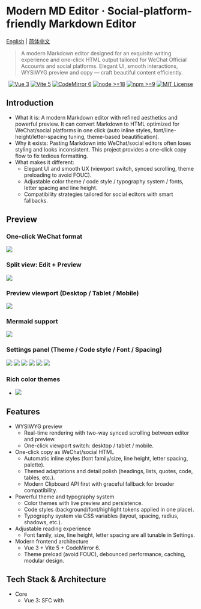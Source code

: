 # Modern MD Editor · Social-platform-friendly Markdown Editor

[English](./README.en.md) | [简体中文](./README.md)

> A modern Markdown editor designed for an exquisite writing experience and one-click HTML output tailored for WeChat Official Accounts and social platforms. Elegant UI, smooth interactions, WYSIWYG preview and copy — craft beautiful content efficiently.

<p align="center">
  <a href="https://vuejs.org/"><img src="https://img.shields.io/badge/Vue-3.x-42b883.svg" alt="Vue 3" /></a>
  <a href="https://vitejs.dev/"><img src="https://img.shields.io/badge/Vite-5.x-646CFF.svg" alt="Vite 5" /></a>
  <a href="https://codemirror.net/6/"><img src="https://img.shields.io/badge/CodeMirror-6.x-0b87da.svg" alt="CodeMirror 6" /></a>
  <a href="https://nodejs.org/"><img src="https://img.shields.io/badge/node-%3E%3D18-339933?logo=node.js&logoColor=white" alt="node >=18" /></a>
  <a href="https://www.npmjs.com/"><img src="https://img.shields.io/badge/npm-%3E%3D9-CB3837?logo=npm&logoColor=white" alt="npm >=9" /></a>
  <a href="./LICENSE"><img src="https://img.shields.io/badge/License-MIT-green.svg" alt="MIT License" /></a>
</p>

## Introduction

- What it is: A modern Markdown editor with refined aesthetics and powerful preview. It can convert Markdown to HTML optimized for WeChat/social platforms in one click (auto inline styles, font/line-height/letter-spacing tuning, theme-based beautification).
- Why it exists: Pasting Markdown into WeChat/social editors often loses styling and looks inconsistent. This project provides a one-click copy flow to fix tedious formatting.
- What makes it different:
  - Elegant UI and smooth UX (viewport switch, synced scrolling, theme preloading to avoid FOUC).
  - Adjustable color theme / code style / typography system / fonts, letter spacing and line height.
  - Compatibility strategies tailored for social editors with smart fallbacks.

## Preview

### One-click WeChat format

![](https://xiaobox-public-images.oss-cn-beijing.aliyuncs.com/images20250810145119169.png)

### Split view: Edit + Preview

![](https://xiaobox-public-images.oss-cn-beijing.aliyuncs.com/images20250810144536506.png)

### Preview viewport (Desktop / Tablet / Mobile)

![](https://xiaobox-public-images.oss-cn-beijing.aliyuncs.com/images20250810144616512.png)

### Mermaid support

![](https://xiaobox-public-images.oss-cn-beijing.aliyuncs.com/images20250814231133156.png)

### Settings panel (Theme / Code style / Font / Spacing)

![](https://xiaobox-public-images.oss-cn-beijing.aliyuncs.com/images20250810144902477.png)
![](https://xiaobox-public-images.oss-cn-beijing.aliyuncs.com/images20250810144832875.png)
![](https://xiaobox-public-images.oss-cn-beijing.aliyuncs.com/images20250810144933681.png)
![](https://xiaobox-public-images.oss-cn-beijing.aliyuncs.com/images20250810144947233.png)
![](https://xiaobox-public-images.oss-cn-beijing.aliyuncs.com/images20250810145007195.png)
![](https://xiaobox-public-images.oss-cn-beijing.aliyuncs.com/images20250810145031310.png)

### Rich color themes
- ![](https://xiaobox-public-images.oss-cn-beijing.aliyuncs.com/images20250810144355636.png)

## Features

- WYSIWYG preview
  - Real-time rendering with two-way synced scrolling between editor and preview.
  - One-click viewport switch: desktop / tablet / mobile.
- One-click copy as WeChat/social HTML
  - Automatic inline styles (font family/size, line height, letter spacing, palette).
  - Themed adaptations and detail polish (headings, lists, quotes, code, tables, etc.).
  - Modern Clipboard API first with graceful fallback for broader compatibility.
- Powerful theme and typography system
  - Color themes with live preview and persistence.
  - Code styles (background/font/highlight tokens applied in one place).
  - Typography system via CSS variables (layout, spacing, radius, shadows, etc.).
- Adjustable reading experience
  - Font family, size, line height, letter spacing are all tunable in Settings.
- Modern frontend architecture
  - Vue 3 + Vite 5 + CodeMirror 6.
  - Theme preload (avoid FOUC), debounced performance, caching, modular design.

## Tech Stack & Architecture

- Core
  - Vue 3: SFC with <script setup> and Composition API for clear UI and state.
  - Vite 5: Fast dev server and build with official @vitejs/plugin-vue.
- Editor
  - CodeMirror 6 + vue-codemirror: high-performance editing, shortcuts and scroll sync. Encapsulated in `src/composables/editor/`.
- Markdown rendering pipeline
  - `src/core/markdown/parser/*`: parsing coordinator and strategies; `PreviewPane.vue` calls `parseMarkdown` to generate preview and social HTML.
  - `src/core/markdown/post-processors/social-styler.js` and `adapters/*`: inject inline styles and theme adaptations tailored for WeChat/social.
- Copy pipeline
  - `src/core/editor/copy-formats.js`: generate social/Markdown copy formats.
  - `src/core/editor/clipboard.js`: Clipboard API with fallback; simulate social containers and handle fonts/line height/letter spacing details.
- Theme system
  - `src/core/theme/manager.js`: central CSS variable management; `theme-loader.js` pre-injects on first paint; `styles/themes/*` and `core/theme/presets/*` provide presets.
- Style baseline
  - `github-markdown-css` for consistent preview typography combined with custom CSS variables and themes.
- Tests
  - Vitest + @vue/test-utils + jsdom; scripts: `test`, `test:ui`, `test:coverage`.
- Directory layout
  - `components/` (UI) · `composables/` (reusable logic) · `core/` (editor/parser/theme/copy) · `config/` (constants & toolbar) · `styles/` (global & component CSS).

## Requirements

- Node.js: >= 18 (recommend 18/20 LTS)
- Package manager: npm / pnpm / yarn
- Browser: modern Chrome/Edge/Safari/Firefox

## Install & Run Locally

```bash
# Clone
git clone https://github.com/xiaobox/mdeditor.git
cd modern-md-editor

# Install deps (pick one)
npm install
# or
yarn
# or
pnpm install

# Dev server
npm run dev

# Production build
npm run build

# Preview built assets locally
npm run preview

# Tests (optional)
npm run test
npm run test:ui
npm run test:coverage
```

## Docker: One-liner Deploy

You can use our public image on Docker Hub (AMD64/ARM64):

- Option A: Docker (simplest)

```bash
# Pull and run (exposes to localhost:8080)
docker run -d --name mdeditor -p 8080:80 helongisno1/mdeditor:latest

# Open
open http://localhost:8080
```

- Option B: Docker Compose

```yaml
version: "3.9"
services:
  mdeditor:
    image: helongisno1/mdeditor:latest
    ports:
      - "8080:80"
    restart: unless-stopped
```

```bash
docker compose up -d
open http://localhost:8080
```

Tip (macOS + OrbStack): containers get a local domain like <container>.orb.local. If you didn't specify --name on first run, Docker assigns a random name (e.g., elegant_feynman), and you may see elegant_feynman.orb.local in the browser. This is a local dev domain only. For production, use your own domain behind a reverse proxy or your server IP:port.

To name the container explicitly (easier local domain via OrbStack):

```bash
docker run -d --name mdeditor -p 8080:80 helongisno1/mdeditor:latest
# Now you can also visit http://mdeditor.orb.local locally
```

## Quick Start (Using the App)

- The app launches fully-functional: left editor, right preview, toolbar on top, view controls, and "Settings" on the top-right for theme & typography.
- "Copy" dropdown on the top:
  - Choose "WeChat Format" to copy rich HTML and paste into WeChat/social editors.
  - Choose "MD Format" to copy plain Markdown text.

### Components/Modules & Extension Points

- Editor: `src/components/MarkdownEditor.vue`
- Preview: `src/components/PreviewPane.vue`
- Settings panel: `src/components/SettingsPanel.vue`, `src/components/SettingsPanelTabbed.vue`
- Toolbar config: `src/config/toolbar.js` (data-driven; add/reorder easily)
- Copy features: `src/core/editor/copy-formats.js`, `src/core/editor/clipboard.js`
- Markdown parsing & social styling:
  - Coordinator: `src/core/markdown/parser/coordinator.js`
  - Social styler: `src/core/markdown/post-processors/social-styler.js`
  - Theme adapters (extensible): `src/core/markdown/post-processors/adapters/`
- Theme system (CSS vars): `src/core/theme/manager.js`, `src/core/theme/theme-loader.js`

### Copy/Formatting API (for integration)

- Copy as WeChat/social HTML

```js
import { copySocialFormat } from './src/core/editor/copy-formats.js'

const { success, message } = await copySocialFormat(markdownText, {
  // Theme / code style / typography system (optional; usually from Settings/global theme manager)
  theme: currentColorTheme,
  codeTheme: currentCodeStyle,
  themeSystem: currentThemeSystemId,

  // Font settings (optional: used to generate inline styles closer to social editors)
  fontSettings: {
    fontFamily: 'system-default',   // 'microsoft-yahei' | 'pingfang-sc' | 'hiragino-sans' | 'arial' | 'system-safe' | 'system-default'
    fontSize: 16,                   // px, recommend 12~24
    lineHeight: 1.6,                // number; auto if omitted
    letterSpacing: 0                // px
  }
})
```

- Copy as Markdown plain text

```js
import { copyMarkdownFormat } from './src/core/editor/copy-formats.js'

const { success, message } = await copyMarkdownFormat(markdownText)
```

- Extend social theme adapters: add a new adapter under `src/core/markdown/post-processors/adapters/` and register it in `adapters/index.js` to tweak headings, lists, quotes, images, tables, etc.

### Preview & Theme Notes

- Viewport modes: switch `desktop / tablet / mobile` on the top-right to preview responsive layout.
- Theme preload: `src/core/theme/theme-loader.js` injects CSS variables on first paint to avoid flashes.
- CSS variable management: `src/core/theme/manager.js` writes color/code-style/typography/font variables, supporting batched updates for performance.

### Config & Defaults

- Default theme/code style/typography/fonts: `src/config/constants/defaults.js`
- Editor base config: `src/config/constants/editor.js`
- External links: `src/config/constants/links.js`

## Contributing

- Contributions welcome: bug fixes, feature proposals, docs, examples.
- Flow:
  - Fork the repo and create a branch: `feat/xxx` or `fix/xxx`
  - Run locally and verify: `npm run dev`, `npm run test`
  - Open a PR with clear motivation and screenshots/GIFs

- Dev tips:
  - Add toolbar buttons via `src/config/toolbar.js`
  - Extend social styling via `post-processors/adapters/`
  - Add color themes/code styles under `src/core/theme/presets/`

## License

- MIT by default.

## Contact & Thanks

- Source: `https://github.com/xiaobox/mdeditor`
- Inspirations & deps: Vue 3, Vite, CodeMirror 6, github-markdown-css, and more.

## Support Us
If this project helps you, you can support our ongoing development via:

<table style="margin: 0 auto">
  <tbody>
    <tr>
      <td align="center" style="width: 260px">
        <img
          src="https://xiaobox-public-images.oss-cn-beijing.aliyuncs.com/imagescc16a59f8b43da4a3ad3ce201f46fc9d.jpg"
          style="width: 200px"
        /><br />
      </td>
      <td align="center" style="width: 260px">
        <img
          src="https://xiaobox-public-images.oss-cn-beijing.aliyuncs.com/images2d585d78e23826f6698ddd4edec5d9c2.jpg"
          style="width: 200px"
        /><br />
      </td>
    </tr>
  </tbody>
</table>

---
If you find this project useful, please give it a Star ⭐️! Issues/PRs are welcome — let’s make it even better together.

## Star History

![Star History Chart](https://api.star-history.com/svg?repos=xiaobox/mdeditor&type=Date)


